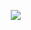 <p align="center">
 ㅤ<img src="https://64.media.tumblr.com/9531edb344231e47224023edc07bd45a/407055fc4094a03f-5c/s400x600/c3f462b444486201b184b130b3961e287e0bc715.pnj">
